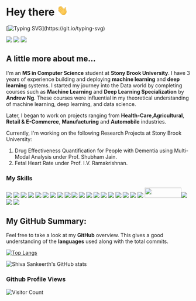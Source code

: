 # Hey there <img src="https://raw.githubusercontent.com/ABSphreak/ABSphreak/master/gifs/Hi.gif" width="30px"> 
[![Typing SVG](https://readme-typing-svg.herokuapp.com?color=F75305&size=30&center=true&vCenter=true&width=500&height=70&lines=I'm+Shiva+Sankeerth+Reddy;Software+Engineer;Open+Source+AI%2FML+Developer+;Nice+to+meet+you..!)](https://git.io/typing-svg)



[<img height="30" src="https://img.shields.io/badge/twitter-%231DA1F2.svg?&style=for-the-badge&logo=twitter&logoColor=white" />][twitter]
[<img height="30" src="https://img.shields.io/badge/linkedin-blue.svg?&style=for-the-badge&logo=linkedin&logoColor=white" />][LinkedIn]
[<img height="30" src="https://img.shields.io/badge/medium-%231DA1A2.svg?&style=for-the-badge&logo=medium&logoColor=black" />][Medium]


## A little more about me...  

I'm an __MS in Computer Science__ student at __Stony Brook University__. I have 3 years of experience building and deploying __machine learning__ and __deep learning__ systems. I started my journey into the Data world by completing courses such as __Machine Learning__ and __Deep Learning Specialization__ by __Andrew Ng__. These courses were influential in my theoretical understanding of machine learning, deep learning, and data science. 

Later, I began to work on projects ranging from __Health-Care__,__Agricultural__, __Retail & E-Commerce__, __Manufacturing__ and __Automobile__ industries.

Currently, I'm working on the following Research Projects at Stony Brook University:
1. Drug Effectiveness Quantification for People with Dementia using Multi-Modal Analysis under Prof. Shubham Jain.
2. Fetal Heart Rate under Prof. I.V. Ramakrishnan.

### My Skills
[![](https://img.shields.io/badge/Python-FFD43B?style=for-the-badge&logo=python&logoColor=darkgreen)](https://www.python.org)  [![](https://img.shields.io/badge/TensorFlow-FF6F00?style=for-the-badge&logo=TensorFlow&logoColor=white)](https://www.tensorflow.org) [![](https://img.shields.io/badge/scikit_learn-F7931E?style=for-the-badge&logo=scikit-learn&logoColor=white)](https://scikit-learn.org/stable/) [![](https://img.shields.io/badge/SciPy-654FF0?style=for-the-badge&logo=SciPy&logoColor=white)](https://www.scipy.org) [![](https://img.shields.io/badge/Numpy-777BB4?style=for-the-badge&logo=numpy&logoColor=white)](https://numpy.org) [![](https://img.shields.io/badge/Pandas-2C2D72?style=for-the-badge&logo=pandas&logoColor=white)](https://pandas.pydata.org)  [![](https://img.shields.io/badge/Plotly-239120?style=for-the-badge&logo=plotly&logoColor=white)](https://plotly.com)   [![](https://img.shields.io/badge/PyTorch-EE4C2C?style=for-the-badge&logo=PyTorch&logoColor=white)](https://pytorch.org) [<img src = "https://img.shields.io/badge/MongoDB-4EA94B?style=for-the-badge&logo=mongodb&logoColor=white"/>](https://www.mongodb.com/) [![](https://img.shields.io/badge/R-276DC3?style=for-the-badge&logo=r&logoColor=white)](https://www.r-project.org) [![](https://img.shields.io/badge/Scala-DC322F?style=for-the-badge&logo=scala&logoColor=white)](https://www.scala-lang.org) [![](https://img.shields.io/badge/json-5E5C5C?style=for-the-badge&logo=json&logoColor=white)](https://www.json.org/json-en.html) [![](https://img.shields.io/badge/Tableau-E97627?style=for-the-badge&logo=Tableau&logoColor=white)](https://www.tableau.com) [![](https://img.shields.io/badge/C-00599C?style=for-the-badge&logo=c&logoColor=white)](https://www.cprogramming.com) [![](https://img.shields.io/badge/Keras-D00000?style=for-the-badge&logo=Keras&logoColor=white)](https://keras.io) [![](https://img.shields.io/badge/MySQL-00000F?style=for-the-badge&logo=mysql&logoColor=white)](https://www.mysql.com) [![](https://img.shields.io/badge/conda-342B029.svg?&style=for-the-badge&logo=anaconda&logoColor=white)](https://www.anaconda.com) [![](https://img.shields.io/badge/PowerBI-F2C811?style=for-the-badge&logo=Power%20BI&logoColor=white)](https://www.googleadservices.com/pagead/aclk?sa=L&ai=DChcSEwic2syl_NLzAhXCnLMKHaspADoYABAAGgJxbg&ae=2&ohost=www.google.com&cid=CAESQOD2u8Z7ZhKNFpONz_9iR_mHA-reb1xJ7B61DJQ1bmnINBgADdXqt8cLfEyg4CBn0pKXcVMFR816Iq-lIhcFcDw&sig=AOD64_1-t_VuYeOPhR90gq-FuQ4NOtUB3w&q&adurl&ved=2ahUKEwiVwcOl_NLzAhUDZd8KHXujB7gQ0Qx6BAgCEAE&dct=1) [![](https://img.shields.io/badge/Colab-F9AB00?style=for-the-badge&logo=googlecolab&color=525252)](https://colab.research.google.com) [<img src = "https://img.shields.io/badge/Rust-07405E?style=for-the-badge&logo=Ruste&logoColor=white" width = "100" height = "27.5"/>](https://www.sqlite.org/index.html)[![](https://img.shields.io/badge/LaTeX-47A141?style=for-the-badge&logo=LaTeX&logoColor=white)](https://www.latex-project.org) [![](https://img.shields.io/badge/Java-ED8B00?style=for-the-badge&logo=java&logoColor=white)](https://www.java.com/en/) ![](https://img.shields.io/badge/Go-%231DA1F2.svg?&style=for-the-badge&logo=Go&logoColor=white)

## My GitHub Summary: 

Feel free to take a look at my __GitHub__ overview. This gives a good understanding of the __languages__ used along with the total commits.

[![Top Langs](https://github-readme-stats.vercel.app/api/top-langs/?username=ShivaSankeerth&layout=compact&theme=radical&langs_count=10)](https://github.com/ShivaSankeerth/github-readme-stats)

![Shiva Sankeerth's GitHub stats](https://github-readme-stats.vercel.app/api?username=ShivaSankeerth&show_icons=true&theme=radical)

[twitter]: https://twitter.com/shivasankeerth
[linkedin]: https://www.linkedin.com/in/shivasankeerth/
[Medium]: https://medium.com/@shivasankeerth


### Github Profile Views
![Visitor Count](https://profile-counter.glitch.me/{ShivaSankeerth}/count.svg)

